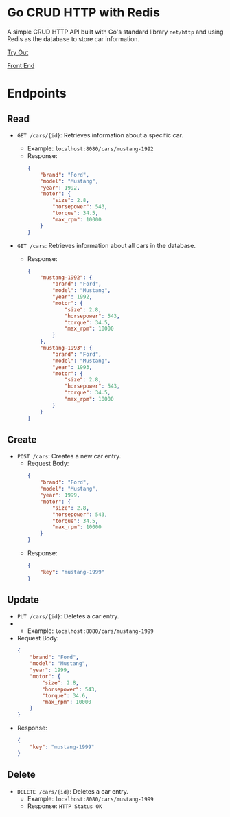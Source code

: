# Go CRUD HTTP with Redis

A simple CRUD HTTP API built with Go's standard library `net/http` and using Redis as the database to store car information.

[Try Out](https://httpgo-frontend-web-ii2500234-cfb37378fdf9616ae62e747664f3d3143.gitlab.io/) 

[Front End](https://github.com/Pardio11/HTTPGO-Frontend/tree/main) 
# Endpoints
## Read
- `GET /cars/{id}`: Retrieves information about a specific car.
  - Example: `localhost:8080/cars/mustang-1992`
  - Response:
    ```json
    {
        "brand": "Ford",
        "model": "Mustang",
        "year": 1992,
        "motor": {
            "size": 2.8,
            "horsepower": 543,
            "torque": 34.5,
            "max_rpm": 10000
        }
    }
    ```

- `GET /cars`: Retrieves information about all cars in the database.
  - Response:
    ```json
    {
        "mustang-1992": {
            "brand": "Ford",
            "model": "Mustang",
            "year": 1992,
            "motor": {
                "size": 2.8,
                "horsepower": 543,
                "torque": 34.5,
                "max_rpm": 10000
            }
        },
        "mustang-1993": {
            "brand": "Ford",
            "model": "Mustang",
            "year": 1993,
            "motor": {
                "size": 2.8,
                "horsepower": 543,
                "torque": 34.5,
                "max_rpm": 10000
            }
        }
    }
    ```
## Create
- `POST /cars`: Creates a new car entry.
  - Request Body:
    ```json
    {
        "brand": "Ford",
        "model": "Mustang",
        "year": 1999,
        "motor": {
            "size": 2.8,
            "horsepower": 543,
            "torque": 34.5,
            "max_rpm": 10000
        }
    }
    ```
  - Response:
    ```json
    {
        "key": "mustang-1999"
    }
    ```
## Update
- `PUT /cars/{id}`: Deletes a car entry.
-  - Example: `localhost:8080/cars/mustang-1999`
  - Request Body:
    ```json
    {
        "brand": "Ford",
        "model": "Mustang",
        "year": 1999,
        "motor": {
            "size": 2.8,
            "horsepower": 543,
            "torque": 34.6,
            "max_rpm": 10000
        }
    }
    ```
  - Response:
    ```json
    {
        "key": "mustang-1999"
    }
    ```
    
## Delete
- `DELETE /cars/{id}`: Deletes a car entry.
  - Example: `localhost:8080/cars/mustang-1999`
  - Response: `HTTP Status OK`

